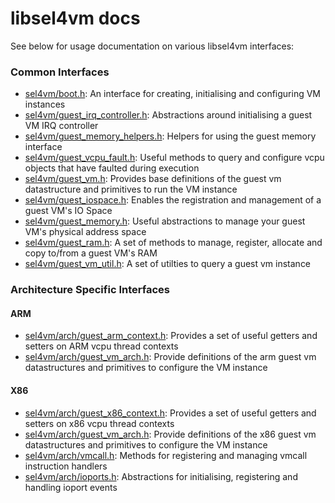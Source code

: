 <!--
     Copyright 2020, Data61, CSIRO (ABN 41 687 119 230)

     SPDX-License-Identifier: CC-BY-SA-4.0
-->

# libsel4vm docs

See below for usage documentation on various libsel4vm interfaces:

### Common Interfaces
* [sel4vm/boot.h](libsel4vm_boot.md): An interface for creating, initialising and configuring VM instances
* [sel4vm/guest_irq_controller.h](libsel4vm_guest_irq_controller.md): Abstractions around initialising a guest VM IRQ controller
* [sel4vm/guest_memory_helpers.h](libsel4vm_guest_memory_helpers.md): Helpers for using the guest memory interface
* [sel4vm/guest_vcpu_fault.h](libsel4vm_guest_vcpu_fault.md): Useful methods to query and configure vcpu objects that have faulted during execution
* [sel4vm/guest_vm.h](libsel4vm_guest_vm.md): Provides base definitions of the guest vm datastructure and primitives to run the VM instance
* [sel4vm/guest_iospace.h](libsel4vm_guest_iospace.md):  Enables the registration and management of a guest VM's IO Space
* [sel4vm/guest_memory.h](libsel4vm_guest_memory.md): Useful abstractions to manage your guest VM's physical address space
* [sel4vm/guest_ram.h](libsel4vm_guest_ram.md): A set of methods to manage, register, allocate and copy to/from a guest VM's RAM
* [sel4vm/guest_vm_util.h](libsel4vm_guest_vm_util.md): A set of utilties to query a guest vm instance

### Architecture Specific Interfaces

#### ARM
* [sel4vm/arch/guest_arm_context.h](libsel4vm_guest_arm_context.md): Provides a set of useful getters and setters on ARM vcpu thread contexts
* [sel4vm/arch/guest_vm_arch.h](libsel4vm_arm_guest_vm.md): Provide definitions of the arm guest vm datastructures and primitives to configure the VM instance
#### X86
* [sel4vm/arch/guest_x86_context.h](libsel4vm_guest_x86_context.md): Provides a set of useful getters and setters on x86 vcpu thread contexts
* [sel4vm/arch/guest_vm_arch.h](libsel4vm_x86_guest_vm.md): Provide definitions of the x86 guest vm datastructures and primitives to configure the VM instance
* [sel4vm/arch/vmcall.h](libsel4vm_x86_vmcall.md): Methods for registering and managing vmcall instruction handlers
* [sel4vm/arch/ioports.h](libsel4vm_x86_ioports.md): Abstractions for initialising, registering and handling ioport events
